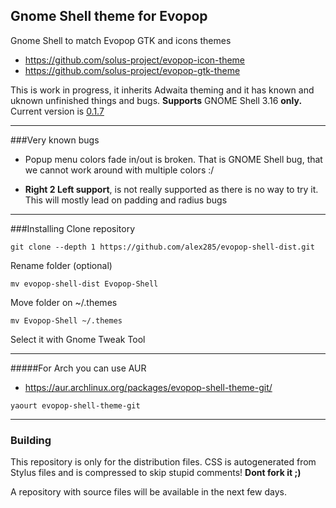 ## Gnome Shell theme for Evopop

Gnome Shell to match Evopop GTK and icons themes

* https://github.com/solus-project/evopop-icon-theme
* https://github.com/solus-project/evopop-gtk-theme

This is work in progress, it inherits Adwaita theming and it has known and uknown unfinished things and bugs. **Supports** GNOME Shell 3.16 **only.**
Current version is [0.1.7](https://github.com/alex285/evopop-shell-dist/wiki/Whats-New)

---

###Very known bugs

- Popup menu colors fade in/out is broken. That is GNOME Shell bug, that we cannot work around
with multiple colors :/

- **Right 2 Left support**, is not really supported as there is no way to try it. This will mostly lead
on padding and radius bugs

---
###Installing
Clone repository

```
git clone --depth 1 https://github.com/alex285/evopop-shell-dist.git
```

Rename folder (optional)

```
mv evopop-shell-dist Evopop-Shell
```

Move folder on ~/.themes

```
mv Evopop-Shell ~/.themes
```

Select it with Gnome Tweak Tool

___
#####For Arch you can use AUR

* https://aur.archlinux.org/packages/evopop-shell-theme-git/

```
yaourt evopop-shell-theme-git
```

---
### Building
This repository is only for the distribution files. CSS is autogenerated from Stylus files and is compressed to skip stupid comments! **Dont fork it ;)**

A repository with source files will be available in the next few days.
